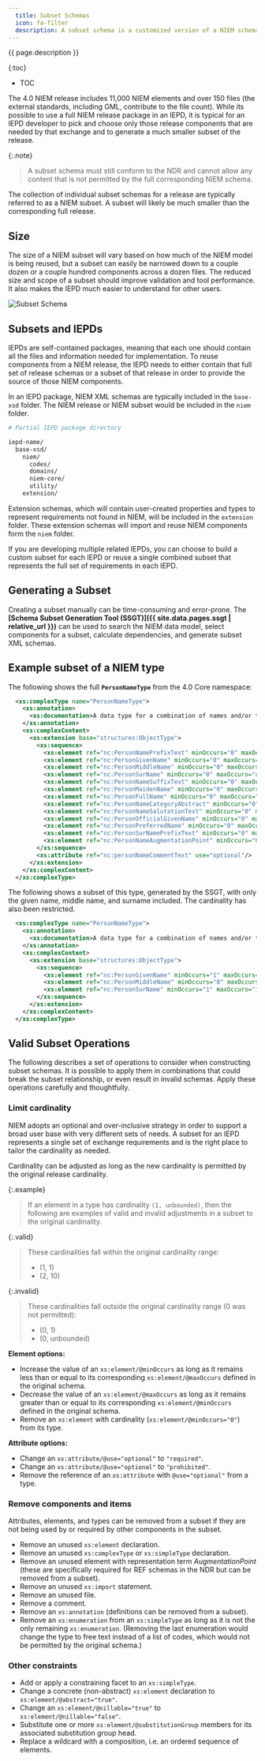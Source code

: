 ```yaml
---
  title: Subset Schemas
  icon: fa-filter
  description: A subset schema is a customized version of a NIEM schema that contains only the properties, types, and codes that are needed for a particular information exchange, plus any of their required dependencies.
---
```


{{ page.description }}

{:toc}
- TOC

The 4.0 NIEM release includes 11,000 NIEM elements and over 150 files (the external standards, including GML, contribute to the file count).  While its possible to use a full NIEM release package in an IEPD, it is typical for an IEPD developer to pick and choose only those release components that are needed by that exchange and to generate a much smaller subset of the release.

{:.note}
> A subset schema must still conform to the NDR and cannot allow any content that is not permitted by the full corresponding NIEM schema.

The collection of individual subset schemas for a release are typically referred to as a NIEM subset.  A subset will likely be much smaller than the corresponding full release.

## Size

The size of a NIEM subset will vary based on how much of the NIEM model is being reused, but a subset can easily be narrowed down to a couple dozen or a couple hundred components across a dozen files.  The reduced size and scope of a subset should improve validation and tool performance.  It also makes the IEPD much easier to understand for other users.

<!--more-->

![Subset Schema](assets/subset-schema.png)

## Subsets and IEPDs

IEPDs are self-contained packages, meaning that each one should contain all the files and information needed for implementation.  To reuse components from a NIEM release, the IEPD needs to either contain that full set of release schemas or a subset of that release in order to provide the source of those NIEM components.

In an IEPD package, NIEM XML schemas are typically included in the `base-xsd` folder.  The NIEM release or NIEM subset would be included in the `niem` folder.

```sh
# Partial IEPD package directory

iepd-name/
  base-xsd/
    niem/
      codes/
      domains/
      niem-core/
      utility/
    extension/
```

Extension schemas, which will contain user-created properties and types to represent requirements not found in NIEM, will be included in the `extension` folder.  These extension schemas will import and reuse NIEM components form the `niem` folder.

If you are developing multiple related IEPDs, you can choose to build a custom subset for each IEPD or reuse a single combined subset that represents the full set of requirements in each IEPD.

## Generating a Subset

Creating a subset manually can be time-consuming and error-prone.  The **[Schema Subset Generation Tool (SSGT)]({{ site.data.pages.ssgt | relative_url }})** can be used to search the NIEM data model, select components for a subset, calculate dependencies, and generate subset XML schemas.

## Example subset of a NIEM type

The following shows the full **`PersonNameType`** from the 4.0 Core namespace:

```xml
  <xs:complexType name="PersonNameType">
    <xs:annotation>
      <xs:documentation>A data type for a combination of names and/or titles by which a person is known.</xs:documentation>
    </xs:annotation>
    <xs:complexContent>
      <xs:extension base="structures:ObjectType">
        <xs:sequence>
          <xs:element ref="nc:PersonNamePrefixText" minOccurs="0" maxOccurs="unbounded"/>
          <xs:element ref="nc:PersonGivenName" minOccurs="0" maxOccurs="unbounded"/>
          <xs:element ref="nc:PersonMiddleName" minOccurs="0" maxOccurs="unbounded"/>
          <xs:element ref="nc:PersonSurName" minOccurs="0" maxOccurs="unbounded"/>
          <xs:element ref="nc:PersonNameSuffixText" minOccurs="0" maxOccurs="unbounded"/>
          <xs:element ref="nc:PersonMaidenName" minOccurs="0" maxOccurs="unbounded"/>
          <xs:element ref="nc:PersonFullName" minOccurs="0" maxOccurs="unbounded"/>
          <xs:element ref="nc:PersonNameCategoryAbstract" minOccurs="0" maxOccurs="unbounded"/>
          <xs:element ref="nc:PersonNameSalutationText" minOccurs="0" maxOccurs="unbounded"/>
          <xs:element ref="nc:PersonOfficialGivenName" minOccurs="0" maxOccurs="unbounded"/>
          <xs:element ref="nc:PersonPreferredName" minOccurs="0" maxOccurs="unbounded"/>
          <xs:element ref="nc:PersonSurNamePrefixText" minOccurs="0" maxOccurs="unbounded"/>
          <xs:element ref="nc:PersonNameAugmentationPoint" minOccurs="0" maxOccurs="unbounded"/>
        </xs:sequence>
        <xs:attribute ref="nc:personNameCommentText" use="optional"/>
      </xs:extension>
    </xs:complexContent>
  </xs:complexType>
```

The following shows a subset of this type, generated by the SSGT, with only the given name, middle name, and surname included.  The cardinality has also been restricted.

```xml
  <xs:complexType name="PersonNameType">
    <xs:annotation>
      <xs:documentation>A data type for a combination of names and/or titles by which a person is known.</xs:documentation>
    </xs:annotation>
    <xs:complexContent>
      <xs:extension base="structures:ObjectType">
        <xs:sequence>
          <xs:element ref="nc:PersonGivenName" minOccurs="1" maxOccurs="1"/>
          <xs:element ref="nc:PersonMiddleName" minOccurs="0" maxOccurs="unbounded"/>
          <xs:element ref="nc:PersonSurName" minOccurs="1" maxOccurs="1"/>
        </xs:sequence>
      </xs:extension>
    </xs:complexContent>
  </xs:complexType>
```

## Valid Subset Operations

The following describes a set of operations to consider when constructing subset schemas. It is possible to apply them in combinations that could break the subset relationship, or even result in invalid schemas. Apply these operations carefully and thoughtfully.

### Limit cardinality

NIEM adopts an optional and over-inclusive strategy in order to support a broad user base with very different sets of needs.  A subset for an IEPD represents a single set of exchange requirements and is the right place to tailor the cardinality as needed.

Cardinality can be adjusted as long as the new cardinality is permitted by the original release cardinality.

{:.example}
> If an element in a type has cardinality `(1, unbounded)`, then the following are examples of valid and invalid adjustments in a subset to the original cardinality.

{:.valid}
> These cardinalities fall within the original cardinality range:
> - (1, 1)
> - (2, 10)

{:.invalid}
> These cardinalities fall outside the original cardinality range (0 was not permitted):
> - (0, 1)
> - (0, unbounded)

**Element options:**

- Increase the value of an `xs:element/@minOccurs` as long as it remains less than or equal to its corresponding `xs:element/@maxOccurs` defined in the original schema.
- Decrease the value of an `xs:element/@maxOccurs` as long as it remains greater than or equal to its corresponding `xs:element/@minOccurs` defined in the original schema.
- Remove an `xs:element` with cardinality (`xs:element/@minOccurs="0"`) from its type.

**Attribute options:**

- Change an `xs:attribute/@use="optional"` to `"required"`.
- Change an `xs:attribute/@use="optional"` to `"prohibited"`.
- Remove the reference of an `xs:attribute` with `@use="optional"` from a type.

### Remove components and items

Attributes, elements, and types can be removed from a subset if they are not being used by or required by other components in the subset.

- Remove an unused `xs:element` declaration.
- Remove an unused `xs:complexType` or `xs:simpleType` declaration.
- Remove an unused element with representation term *AugmentationPoint* (these are specifically required for REF schemas in the NDR but can be removed from a subset).
- Remove an unused `xs:import` statement.
- Remove an unused file.
- Remove a comment.
- Remove an `xs:annotation` (definitions can be removed from a subset).
- Remove an `xs:enumeration` from an `xs:simpleType` as long as it is not the only remaining `xs:enumeration`.  (Removing the last enumeration would change the type to free text instead of a list of codes, which would not be permitted by the original schema.)

### Other constraints

- Add or apply a constraining facet to an `xs:simpleType`.
- Change a concrete (non-abstract) `xs:element` declaration to `xs:element/@abstract="true"`.
- Change an `xs:element/@nillable="true"` to `xs:element/@nillable="false"`.
- Substitute one or more `xs:element/@substitutionGroup` members for its associated substitution group head.
- Replace a wildcard with a composition, i.e. an ordered sequence of elements.
